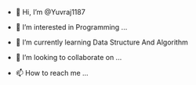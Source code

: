 - 👋 Hi, I’m @Yuvraj1187
- 👀 I’m interested in Programming ...
- 🌱 I’m currently learning Data Structure And Algorithm

- 💞️ I’m looking to collaborate on ...
- 📫 How to reach me ...

<!---
Yuvraj1187/Yuvraj1187 is a ✨ special ✨ repository because its `README.md` (this file) appears on your GitHub profile.
You can click the Preview link to take a look at your changes.
--->
